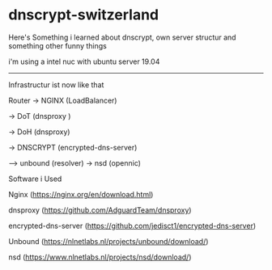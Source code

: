 # dnscrypt-switzerland

Here's Something i learned about dnscrypt, own server structur and something other funny things

i'm using a intel nuc with ubuntu server 19.04 

----------------------------

Infrastructur ist now like that

Router -> NGINX (LoadBalancer) 

-> DoT (dnsproxy ) 

-> DoH (dnsproxy) 

-> DNSCRYPT (encrypted-dns-server) 

--> unbound (resolver)
  -> nsd (opennic)

Software i Used

Nginx (https://nginx.org/en/download.html)

dnsproxy (https://github.com/AdguardTeam/dnsproxy)

encrypted-dns-server (https://github.com/jedisct1/encrypted-dns-server)

Unbound (https://nlnetlabs.nl/projects/unbound/download/)

nsd (https://www.nlnetlabs.nl/projects/nsd/download/)

